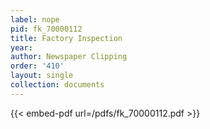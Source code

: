 ```yaml
---
label: nope
pid: fk_70000112
title: Factory Inspection
year:
author: Newspaper Clipping
order: '410'
layout: single
collection: documents
---
```



{{< embed-pdf url=/pdfs/fk_70000112.pdf >}}